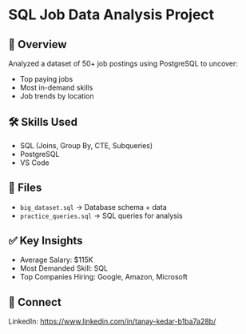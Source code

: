 # SQL Job Data Analysis Project

## 📌 Overview
Analyzed a dataset of 50+ job postings using PostgreSQL to uncover:
- Top paying jobs
- Most in-demand skills
- Job trends by location

## 🛠 Skills Used
- SQL (Joins, Group By, CTE, Subqueries)
- PostgreSQL
- VS Code

## 📂 Files
- `big_dataset.sql` → Database schema + data
- `practice_queries.sql` → SQL queries for analysis

## ✅ Key Insights
- Average Salary: $115K
- Most Demanded Skill: SQL
- Top Companies Hiring: Google, Amazon, Microsoft

## 🔗 Connect
LinkedIn: https://www.linkedin.com/in/tanay-kedar-b1ba7a28b/
